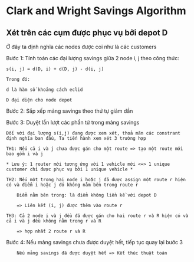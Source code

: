 # Clark and Wright Savings Algorithm

## Xét trên các cụm được phục vụ bởi depot D

Ở đây ta định nghĩa các nodes được coi như là các customers

Bước 1: Tính toán các đại lượng savings giữa 2 node i, j theo công thức:

    s(i, j) = d(D, i) + d(D, j) - d(i, j)
    
    Trong đó:
    
    d là hàm số khoảng cách eclid
    
    D đại diện cho node depot

Bước 2: Sắp xếp mảng savings theo thứ tự giảm dần

Bước 3: Duyệt lần lượt các phần tử trong mảng savings
    
    Đối với đại lượng s(i,j) đang được xem xét, thoả mãn các constrant định nghĩa ban đầu, Ta tiến hành xem xét 3 trường hợp
    
    TH1: Nếu cả i và j chưa được gán cho một route => tạo một route mới bao gồm i và j 
    
    * Lưu ý: 1 router mới tương ứng với 1 vehicle mới <=> 1 unique customer chỉ được phục vụ bởi 1 unique vehicle *
    
    TH2: Nếu một trong hai node i hoặc j đã được assign một route r hiện có và điểm i hoặc j đó không nằm bên trong route r
        
        Điểm nằm bên trong: là điểm không liền kề với depot D
        
        => Liên kết (i, j) được thêm vào route r
    
    TH3: Cả 2 node i và j đều đã được gán cho hai route r và R hiện có và cả i và j đều không nằm trong r và R
        
        => hợp nhất 2 route r và R

Bước 4: Nếu mảng savings chưa được duyệt hết, tiếp tục quay lại bước 3
        
        Nếu mảng savings đã được duyệt hết => Kết thúc thuật toán